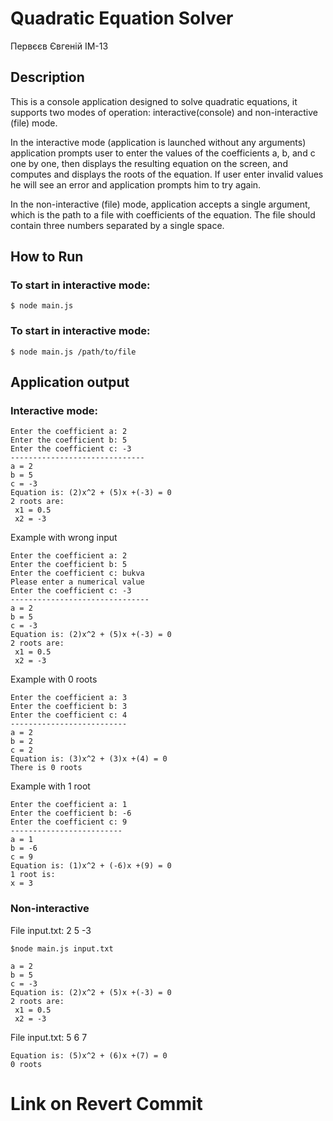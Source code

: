 # Quadratic Equation Solver

 Первєєв Євгеній ІМ-13
## Description 

This is a console application designed to solve quadratic equations, it supports two modes of operation: interactive(console) and non-interactive (file) mode.

In the interactive mode (application is launched without any arguments) application prompts user to enter the values of the coefficients a, b, and c one by one, then displays the resulting equation on the screen, and computes and displays the roots of the equation. If user enter invalid values he will see an error and application prompts him to try again. 

In the non-interactive (file) mode, application accepts a single argument, which is the path to a file with coefficients of the equation. The file should contain three numbers separated by a single space.

## How to Run

### To start in interactive mode:
```
$ node main.js
```

### To start in interactive mode:
```
$ node main.js /path/to/file
```

## Application output

### Interactive mode:

```
Enter the coefficient a: 2
Enter the coefficient b: 5
Enter the coefficient c: -3
------------------------------
a = 2
b = 5
c = -3
Equation is: (2)x^2 + (5)x +(-3) = 0 
2 roots are:
 x1 = 0.5
 x2 = -3
```
Example with wrong input
```
Enter the coefficient a: 2
Enter the coefficient b: 5
Enter the coefficient c: bukva
Please enter a numerical value
Enter the coefficient c: -3
-------------------------------
a = 2
b = 5
c = -3
Equation is: (2)x^2 + (5)x +(-3) = 0     
2 roots are:
 x1 = 0.5
 x2 = -3
```
Example with 0 roots
```
Enter the coefficient a: 3
Enter the coefficient b: 3
Enter the coefficient c: 4
--------------------------
a = 2
b = 2
c = 2
Equation is: (3)x^2 + (3)x +(4) = 0
There is 0 roots
```
Example with 1 root
```
Enter the coefficient a: 1
Enter the coefficient b: -6
Enter the coefficient c: 9
-------------------------
a = 1
b = -6
c = 9
Equation is: (1)x^2 + (-6)x +(9) = 0
1 root is:
x = 3
```

### Non-interactive

File input.txt: 2 5 -3

```
$node main.js input.txt
```
```
a = 2
b = 5
c = -3
Equation is: (2)x^2 + (5)x +(-3) = 0 
2 roots are:
 x1 = 0.5
 x2 = -3
```
File input.txt: 5 6 7 
```
Equation is: (5)x^2 + (6)x +(7) = 0 
0 roots  
```

# Link on Revert Commit
